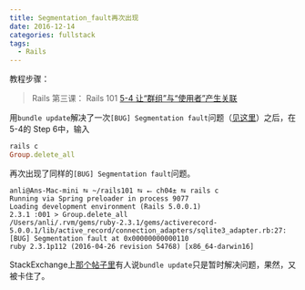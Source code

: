 ```yaml
---
title: Segmentation_fault再次出现
date: 2016-12-14
categories: fullstack
tags:
  - Rails
---
```


教程步骤：

> Rails 第三课： Rails 101
> [5-4 让“群组”与“使用者”产生关联](https://fullstack.xinshengdaxue.com/posts/73)

用`bundle update`解决了一次`[BUG] Segmentation fault`问题（[见这里](http://an-lee.pro/posts/2016/12/13/1204518)）之后，在5-4的 Step 6中，输入

```ruby
rails c
Group.delete_all
```

再次出现了同样的`[BUG] Segmentation fault`问题。

```
anli@Ans-Mac-mini ⮀ ~/rails101 ⮀ ⭠ ch04± ⮀ rails c
Running via Spring preloader in process 9077
Loading development environment (Rails 5.0.0.1)
2.3.1 :001 > Group.delete_all
/Users/anli/.rvm/gems/ruby-2.3.1/gems/activerecord-5.0.0.1/lib/active_record/connection_adapters/sqlite3_adapter.rb:27: [BUG] Segmentation fault at 0x00000000000110
ruby 2.3.1p112 (2016-04-26 revision 54768) [x86_64-darwin16]
```

StackExchange上[那个帖子里](http://stackoverflow.com/questions/39812707/segmentation-fault-with-rails-after-upgrading-to-os-sierra-possibly-related-to)有人说`bundle update`只是暂时解决问题，果然，又被卡住了。
